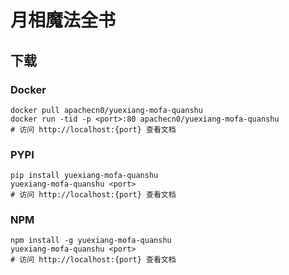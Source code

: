 # 月相魔法全书

## 下载

### Docker

```
docker pull apachecn0/yuexiang-mofa-quanshu
docker run -tid -p <port>:80 apachecn0/yuexiang-mofa-quanshu
# 访问 http://localhost:{port} 查看文档
```

### PYPI

```
pip install yuexiang-mofa-quanshu
yuexiang-mofa-quanshu <port>
# 访问 http://localhost:{port} 查看文档
```

### NPM

```
npm install -g yuexiang-mofa-quanshu
yuexiang-mofa-quanshu <port>
# 访问 http://localhost:{port} 查看文档
```
